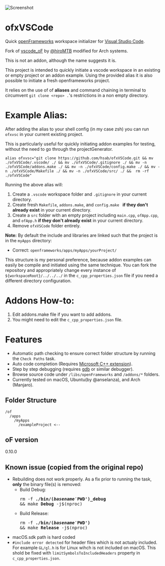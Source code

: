 
![Screenshot](https://raw.githubusercontent.com/hsab/vscode_oF/master/.readme/image.png)

# ofxVSCode

Quick [openFrameworks](https://openframeworks.cc/) workspace initializer for [Visual Studio Code](https://code.visualstudio.com/).

Fork of [vscode_oF](https://github.com/hiroMTB/vscode_oF) by [@hiroMTB](https://github.com/hiroMTB) modified for Arch systems.

This is not an addon, although the name suggests it is.

This project is intended to quickly initiate a vscode workspace in an existing or empty project or an addon example.
Using the provided alias it is also possible to initiate a fresh openframeworks project.

It relies on the use of of **aliases** and command chaining in terminal to circumvent `git clone <repo> .`'s restrictions in a non empty directory.
  

# Example Alias:

After adding the alias to your shell config (in my case zsh) you can run `ofxvsc` in your current existing project.

This is particularly useful for quickly initiating addon examples for testing, without the need to go through the projectGenerator.

```
alias ofxvsc="git clone https://github.com/hsab/ofxVSCode.git && mv ./ofxVSCode/.vscode/ ./ && mv ./ofxVSCode/.gitignore ./ && mv -n ./ofxVSCode/addons.make ./ && mv -n ./ofxVSCode/config.make ./ && mv -n ./ofxVSCode/Makefile ./ && mv -n ./ofxVSCode/src/ ./ &&  rm -rf ./ofxVSCode"
```


Running the above alias will:
1. Create a `.vscode` workspace folder and `.gitignore` in your current directory.
2. Create fresh `Makefile`, `addons.make`, and `config.make ` **if they don't already exist** in your current directory.
3. Create a `src` folder with an empty project including `main.cpp`, `ofApp.cpp`, and `ofApp.h` **if they don't already exist** in your current directory.
4. Remove `ofxVSCode` folder entirely.


**Note:** By default the include and libraries are linked such that the project is in the `myApps` directory:
- Correct: `openframeworks/apps/myApps/yourProject/`

This structure is my personal preference, because addon examples can easily be compile and initiated using the same technique. You can fork the repository and appropriately change every instance of `${workspaceRoot}/../../../` in the `c_cpp_properties.json` file if you need a different directory configuration.

  

# Addons How-to:
1. Edit addons.make file if you want to add addons.
2. You might need to edit the `c_cpp_properties.json` file.
  
  

# Features
- Automatic path checking to ensure correct folder structure by running the `Check Paths` task.
- Auto code completion (Requires [Microsoft C++ extension](https://code.visualstudio.com/docs/languages/cpp)).
- Step by step debugging (requires [gdb](https://www.gnu.org/software/gdb/) or similar debugger).
- Browse source code under `/libs/openFrameworks` and `/addons/*` folders.
- Currently tested on macOS, Ubuntu(by @anselanza), and Arch (Manjaro).

  
## Folder Structure

```
/of
  /apps
    /myApps
      /exampleProject <--
```

## oF version
0.10.0

  
## Known issue (copied from the original repo)

+ Rebuilding does not work properly. As a fix prior to running the task, **only** the binary file(s) is removed:
  - Build Debug: <pre>rm -f <b>./bin/$(basename '$PWD')_debug</b> && make <b>Debug</b> -j$(nproc)</pre>
  - Build Release: <pre>rm -f <b>./bin/$(basename '$PWD')</b> && make <b>Release</b> -j$(nproc)</pre>
+ macOS.sdk path is hard coded
+ `#include error detected` for header files which is not actualy included. For example `GL/gl.h` is for Linux wihch is not included on macOS. This shold be fixed with `limitSymbolsToIncludedHeaders` property in `c_cpp_properties.json`.


